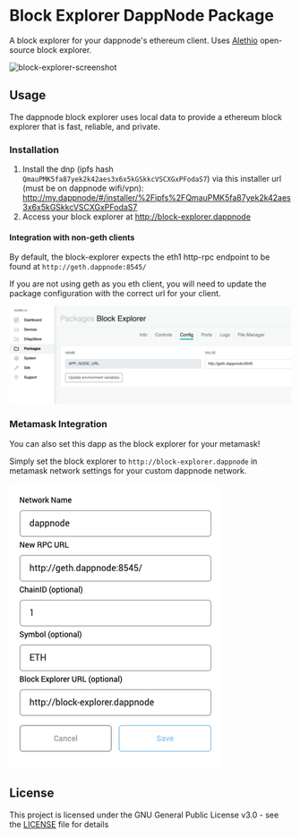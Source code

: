 # Block Explorer DappNode Package

A block explorer for your dappnode's ethereum client. Uses [Alethio](https://github.com/Alethio/ethereum-lite-explorer) open-source block explorer.

![block-explorer-screenshot](block-explorer-screenshot.png)

## Usage
The dappnode block explorer uses local data to provide a ethereum block explorer that is fast, reliable, and private.

### Installation
1. Install the dnp (ipfs hash `QmauPMK5fa87yek2k42aes3x6x5kGSkkcVSCXGxPFodaS7`) via this installer url (must be on dappnode wifi/vpn): http://my.dappnode/#/installer/%2Fipfs%2FQmauPMK5fa87yek2k42aes3x6x5kGSkkcVSCXGxPFodaS7
2. Access your block explorer at http://block-explorer.dappnode

#### Integration with non-geth clients
By default, the block-explorer expects the eth1 http-rpc endpoint to be found at `http://geth.dappnode:8545/`

If you are not using geth as you eth client, you will need to update the package configuration with the correct url for your client.

![package-config](./package-config.png)

### Metamask Integration
You can also set this dapp as the block explorer for your metamask!

Simply set the block explorer to `http://block-explorer.dappnode` in metamask network settings for your custom dappnode network.

![metamask-network-settings](./metamask-network-settings.png)

## License
This project is licensed under the GNU General Public License v3.0 - see the [LICENSE](./LICENSE) file for details
